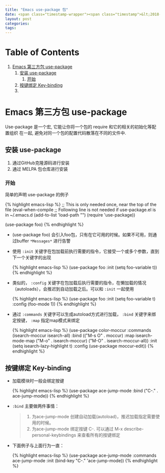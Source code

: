 ```yaml
---
title: "Emacs use-package 包"
date: <span class="timestamp-wrapper"><span class="timestamp">&lt;2018-10-15 Mon 00:50&gt;</span></span>
layout: post
categories: 
tags: 
---
```


# Table of Contents

1.  [Emacs 第三方包 use-package](#org3f73040)
    1.  [安装 use-package](#org7937e21)
        1.  [开始](#org739a9a3)
    2.  [按键绑定 Key-binding](#org279d4e3)
    3.  [](#orgcb94f24)


<a id="org3f73040"></a>

# Emacs 第三方包 use-package

Use-package 是一个宏, 它能让你将一个包的 require 和它的相关的初始化等配置组织 在一起, 避免对同一个包的配置代码散落在不同的文件中.


<a id="org7937e21"></a>

## 安装 use-package

1.  通过GitHub克隆源码进行安装
2.  通过 MELPA 包仓库进行安装


<a id="org739a9a3"></a>

### 开始

简单的声明 use-package 的例子

{% highlight emacs-lisp %}
;; This is only needed once, near the top of the file
(eval-when-compile
  ;; Following line is not needed if use-package.el is in ~/.emacs.d
  (add-to-list 'load-path "<path where use-package is installed>")
  (require 'use-package))

(use-package foo)
{% endhighlight %}

-   (use-package foo) 会引入foo包，只有在它可用的时候。如果不可用，则通过buffer `*Messages*` 进行告警
-   使用 `:init` 关键字在包加载前执行需要的指令，它接受一个或多个参数，直到下一个关键字的出现
    
    {% highlight emacs-lisp %}
    (use-package foo
      :init
      (setq foo-variable t))
    {% endhighlight %}
-   类似的， `:config` 关键字在包加载后执行需要的指令，在懒加载的情况（autoloads），会推迟到自动加载之后。可以和 `:init` 一起使用
    
    {% highlight emacs-lisp %}
    (use-package foo
      :init
      (setq foo-variable t)
      :config
      (foo-mode 1))
    {% endhighlight %}
-   通过 `:commands`  关键字可以生成autoload方式进行加载， `:bind` 关键字来绑定按键， `:map` 指定map模式来绑定
    
    {% highlight emacs-lisp %}
    (use-package color-moccur
      :commands (isearch-moccur isearch-all)
      :bind (("M-s O" . moccur)
             :map isearch-mode-map
             ("M-o" . isearch-moccur)
             ("M-O" . isearch-moccur-all))
      :init
      (setq isearch-lazy-highlight t)
      :config
      (use-package moccur-edit))
    {% endhighlight %}


<a id="org279d4e3"></a>

## 按键绑定 Key-binding

-   加载模块时一般会绑定按键
    
    {% highlight emacs-lisp %}
    (use-package ace-jump-mode
      :bind ("C-." . ace-jump-mode))
    {% endhighlight %}

-   `:bind` 主要做两件事情：
    
    > 1.  为ace-jump-mode 创建自动加载(autoload)，推迟加载指定需要使用的时候。
    > 2.  为ace-jump-mode 绑定按键 C-. 可以通过 M-x describe-personal-keybindings 来查看所有的按键绑定

-   下面例子与上面行为一直：
    
    {% highlight emacs-lisp %}
    (use-package ace-jump-mode
      :commands ace-jump-mode
      :init
      (bind-key "C-." 'ace-jump-mode))
    {% endhighlight %}


<a id="orgcb94f24"></a>

## 
